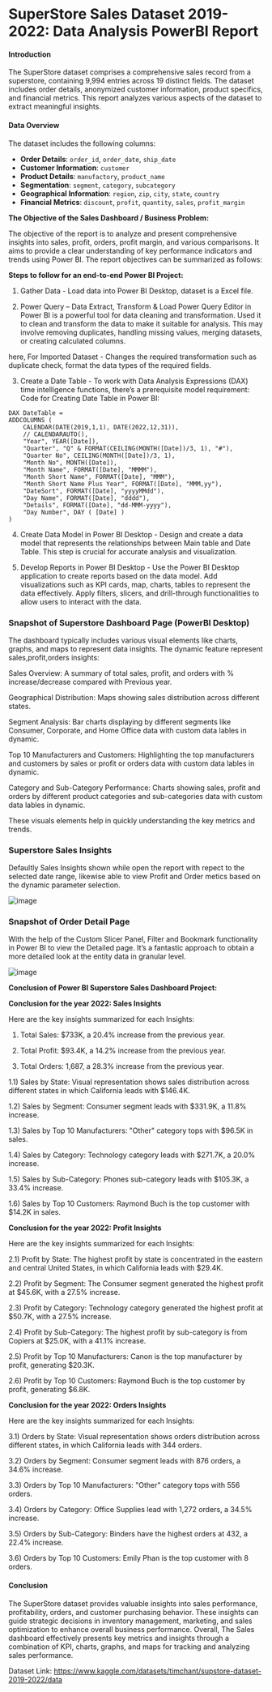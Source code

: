 # SuperStore Sales Dataset 2019-2022: Data Analysis PowerBI Report

#### Introduction
The SuperStore dataset comprises a comprehensive sales record from a superstore, containing 9,994 entries across 19 distinct fields. The dataset includes order details, anonymized customer information, product specifics, and financial metrics. This report analyzes various aspects of the dataset to extract meaningful insights.

#### Data Overview
The dataset includes the following columns:

- **Order Details**: `order_id`, `order_date`, `ship_date`
- **Customer Information**: `customer`
- **Product Details**: `manufactory`, `product_name`
- **Segmentation**: `segment`, `category`, `subcategory`
- **Geographical Information**: `region`, `zip`, `city`, `state`, `country`
- **Financial Metrics**: `discount`, `profit`, `quantity`, `sales`, `profit_margin`

**The Objective of the Sales Dashboard / Business Problem:**

The objective of the report is to analyze and present comprehensive insights into sales, profit, orders, profit margin, and various comparisons. It aims to provide a clear understanding of key performance indicators and trends using Power BI. The report objectives can be summarized as follows:

**Steps to follow for an end-to-end Power BI Project:**

1) Gather Data - Load data into Power BI Desktop, dataset is a Excel file.

2) Power Query – Data Extract, Transform & Load
Power Query Editor in Power BI is a powerful tool for data cleaning and transformation. Used it to clean and transform the data to make it suitable for analysis. This may involve removing duplicates, handling missing values, merging datasets, or creating calculated columns.

here, For Imported Dataset - Changes the required transformation such as duplicate check, format the data types of the required fields.

3) Create a Date Table - To work with Data Analysis Expressions (DAX) time intelligence functions, there’s a prerequisite model requirement:
Code for Creating Date Table in Power BI:

```
DAX DateTable = 
ADDCOLUMNS (
    CALENDAR(DATE(2019,1,1), DATE(2022,12,31)),
    // CALENDARAUTO(),
    "Year", YEAR([Date]),
    "Quarter", "Q" & FORMAT(CEILING(MONTH([Date])/3, 1), "#"),
    "Quarter No", CEILING(MONTH([Date])/3, 1),
    "Month No", MONTH([Date]),
    "Month Name", FORMAT([Date], "MMMM"),
    "Month Short Name", FORMAT([Date], "MMM"),
    "Month Short Name Plus Year", FORMAT([Date], "MMM,yy"),
    "DateSort", FORMAT([Date], "yyyyMMdd"),
    "Day Name", FORMAT([Date], "dddd"),
    "Details", FORMAT([Date], "dd-MMM-yyyy"),
    "Day Number", DAY ( [Date] )
)
```

4) Create Data Model in Power BI Desktop - Design and create a data model that represents the relationships between Main table and Date Table. This step is crucial for accurate analysis and visualization.

5) Develop Reports in Power BI Desktop - Use the Power BI Desktop application to create reports based on the data model. Add visualizations such as KPI cards, map, charts, tables to represent the data effectively. Apply filters, slicers, and drill-through functionalities to allow users to interact with the data.


### Snapshot of Superstore Dashboard Page (PowerBI Desktop)

The dashboard typically includes various visual elements like charts, graphs, and maps to represent data insights. The dynamic feature represent sales,profit,orders insights:

Sales Overview: A summary of total sales, profit, and orders with % increase/decrease compared with Previous year.

Geographical Distribution: Maps showing sales distribution across different states.

Segment Analysis: Bar charts displaying by different segments like Consumer, Corporate, and Home Office data with custom data lables in dynamic.

Top 10 Manufacturers and Customers: Highlighting the top manufacturers and customers by sales or profit or orders data with custom data lables in dynamic.

Category and Sub-Category Performance: Charts showing sales, profit and orders by different product categories and sub-categories data with custom data lables in dynamic.

These visuals elements help in quickly understanding the key metrics and trends.

### Superstore Sales Insights
Defaultly Sales Insights shown while open the report with repect to the selected date range, likewise able to view Profit and Order metics based on the dynamic parameter selection.

![image](https://github.com/user-attachments/assets/00d88939-0373-4346-b1f9-3b4732706219)

### Snapshot of Order Detail Page
With the help of the Custom Slicer Panel, Filter and Bookmark functionality in Power BI to view the Detailed page. It’s a fantastic approach to obtain a more detailed look at the entity data in granular level.

![image](https://github.com/user-attachments/assets/1615bc90-c5d6-413f-81f4-cd500d1872d5)

**Conclusion of Power BI Superstore Sales Dashboard Project:**

**Conclusion for the year 2022: Sales Insights**

Here are the key insights summarized for each Insights:

1) Total Sales: $733K, a 20.4% increase from the previous year.

2) Total Profit: $93.4K, a 14.2% increase from the previous year.

3) Total Orders: 1,687, a 28.3% increase from the previous year.

1.1) Sales by State: Visual representation shows sales distribution across different states in which California leads with $146.4K.

1.2) Sales by Segment: Consumer segment leads with $331.9K, a 11.8% increase.

1.3) Sales by Top 10 Manufacturers: "Other" category tops with $96.5K in sales.

1.4) Sales by Category: Technology category leads with $271.7K, a 20.0% increase.

1.5) Sales by Sub-Category: Phones sub-category leads with $105.3K, a 33.4% increase.

1.6) Sales by Top 10 Customers: Raymond Buch is the top customer with $14.2K in sales.

**Conclusion for the year 2022: Profit Insights**

Here are the key insights summarized for each Insights:

2.1) Profit by State: The highest profit by state is concentrated in the eastern and central United States, in which California leads with $29.4K.

2.2) Profit by Segment:  The Consumer segment generated the highest profit at $45.6K, with a 27.5% increase.

2.3) Profit by Category: Technology category generated the highest profit at $50.7K, with a 27.5% increase.

2.4) Profit by Sub-Category: The highest profit by sub-category is from Copiers at $25.0K, with a 41.1% increase.

2.5) Profit by Top 10 Manufacturers: Canon is the top manufacturer by profit, generating $20.3K.

2.6) Profit by Top 10 Customers: Raymond Buch is the top customer by profit, generating $6.8K.

**Conclusion for the year 2022: Orders Insights**

Here are the key insights summarized for each Insights:

3.1) Orders by State: Visual representation shows orders distribution across different states, in which California leads with 344 orders.

3.2) Orders by Segment: Consumer segment leads with 876 orders, a 34.6% increase.

3.3) Orders by Top 10 Manufacturers: "Other" category tops with 556 orders.

3.4) Orders by Category: Office Supplies lead with 1,272 orders, a 34.5% increase.

3.5) Orders by Sub-Category: Binders have the highest orders at 432, a 22.4% increase.

3.6) Orders by Top 10 Customers: Emily Phan is the top customer with 8 orders.

#### Conclusion
The SuperStore dataset provides valuable insights into sales performance, profitability, orders, and customer purchasing behavior. These insights can guide strategic decisions in inventory management, marketing, and sales optimization to enhance overall business performance. Overall, The Sales dashboard effectively presents key metrics and insights through a combination of KPI, charts, graphs, and maps for tracking and analyzing sales performance.

Dataset Link: https://www.kaggle.com/datasets/timchant/supstore-dataset-2019-2022/data
